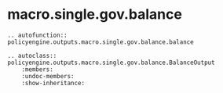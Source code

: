 # macro.single.gov.balance


```{eval-rst}
.. autofunction:: policyengine.outputs.macro.single.gov.balance.balance
```

```{eval-rst}
.. autoclass:: policyengine.outputs.macro.single.gov.balance.BalanceOutput
    :members:
    :undoc-members:
    :show-inheritance:
```